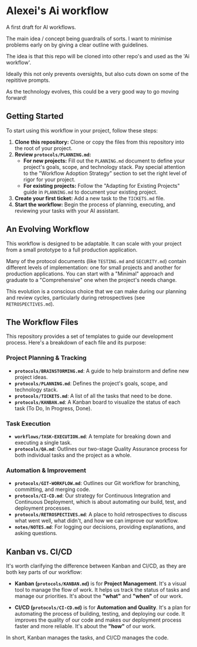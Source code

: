 # Alexei's Ai workflow

A first draft for AI workflows.

The main idea / concept being guardrails of sorts. I want to minimise problems early on by giving a clear outline with guidelines.

The idea is that this repo will be cloned into other repo's and used as the 'Ai workflow'. 

Ideally this not only prevents oversights, but also cuts down on some of the repititive prompts.

As the technology evolves, this could be a very good way to go moving forward!

## Getting Started

To start using this workflow in your project, follow these steps:

1.  **Clone this repository:** Clone or copy the files from this repository into the root of your project.
2.  **Review `protocols/PLANNING.md`:**
    *   **For new projects:** Fill out the `PLANNING.md` document to define your project's goals, scope, and technology stack. Pay special attention to the "Workflow Adoption Strategy" section to set the right level of rigor for your project.
    *   **For existing projects:** Follow the "Adapting for Existing Projects" guide in `PLANNING.md` to document your existing project.
3.  **Create your first ticket:** Add a new task to the `TICKETS.md` file.
4.  **Start the workflow:** Begin the process of planning, executing, and reviewing your tasks with your AI assistant.

## An Evolving Workflow

This workflow is designed to be adaptable. It can scale with your project from a small prototype to a full production application.

Many of the protocol documents (like `TESTING.md` and `SECURITY.md`) contain different levels of implementation: one for small projects and another for production applications. You can start with a "Minimal" approach and graduate to a "Comprehensive" one when the project's needs change.

This evolution is a conscious choice that we can make during our planning and review cycles, particularly during retrospectives (see `RETROSPECTIVES.md`).

## The Workflow Files

This repository provides a set of templates to guide our development process. Here's a breakdown of each file and its purpose:

### Project Planning & Tracking

*   **`protocols/BRAINSTORMING.md`**: A guide to help brainstorm and define new project ideas.
*   **`protocols/PLANNING.md`**: Defines the project's goals, scope, and technology stack.
*   **`protocols/TICKETS.md`**: A list of all the tasks that need to be done.
*   **`protocols/KANBAN.md`**: A Kanban board to visualize the status of each task (To Do, In Progress, Done).

### Task Execution

*   **`workflows/TASK-EXECUTION.md`**: A template for breaking down and executing a single task.
*   **`protocols/QA.md`**: Outlines our two-stage Quality Assurance process for both individual tasks and the project as a whole.

### Automation & Improvement

*   **`protocols/GIT-WORKFLOW.md`**: Outlines our Git workflow for branching, committing, and merging code.
*   **`protocols/CI-CD.md`**: Our strategy for Continuous Integration and Continuous Deployment, which is about automating our build, test, and deployment processes.
*   **`protocols/RETROSPECTIVES.md`**: A place to hold retrospectives to discuss what went well, what didn't, and how we can improve our workflow.
*   **`notes/NOTES.md`**: For logging our decisions, providing explanations, and asking questions.

## Kanban vs. CI/CD

It's worth clarifying the difference between Kanban and CI/CD, as they are both key parts of our workflow:

*   **Kanban (`protocols/KANBAN.md`)** is for **Project Management**. It's a visual tool to manage the flow of work. It helps us track the status of tasks and manage our priorities. It's about the **"what"** and **"when"** of our work.

*   **CI/CD (`protocols/CI-CD.md`)** is for **Automation and Quality**. It's a plan for automating the process of building, testing, and deploying our code. It improves the quality of our code and makes our deployment process faster and more reliable. It's about the **"how"** of our work.

In short, Kanban manages the tasks, and CI/CD manages the code.